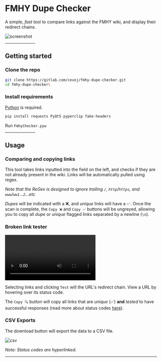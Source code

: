 # FMHY Dupe Checker

A simple, *fast* tool to compare links against the FMHY wiki, and display their redirect chains.

![screenshot](https://i.imgur.com/B0yZPq4.png)

<hr width=100>

## Getting started

### Clone the repo

```bash
git clone https://gitlab.com/cevoj/fmhy-dupe-checker.git
cd fmhy-dupe-checker\
```

### Install requirements

[Python](https://www.python.org/downloads/) is required. 

```bash
pip install requests PyQt5 pyperclip fake-headers
```

Run `FmhyChecker.pyw`

<hr width=100>

## Usage

### Comparing and copying links

This tool takes links inputted into the field on the left, and checks if they are not already present in the wiki. Links will be automatically pulled using regex.

*Note that the ReGex is designed to ignore trailing `/`, `http`/`https`, and `www`/`ww1`...`2`...etc*

*Dupes* will be indicated with a ❌, and *unique* links will have a ✅. Once the scan is complete, the `Copy ❌` and `Copy ✅` buttons will be ungreyed, allowing you to copy all *dupe* or *unique* flagged links separated by a newline (`\n`).


### Broken link tester

![Usage video here](https://i.imgur.com/9BhHsaY.mp4)

Selecting links and clicking `Test` will the URL's redirect chain. View a URL by hovering over its status code.

The `Copy 🔍` button will copy all links that are *unique* (✅) **and** *tested* to have successful responses (read more about status codes [here](https://httpstatus.io/http-status-codes)).


### CSV Exports

The download button will export the data to a CSV file.

![csv](https://i.imgur.com/KzxzNIb.png)

*Note: Status codes are hyperlinked.*

---
